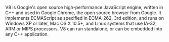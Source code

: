 V8 is Google's open source high-performance JavaScript engine, written in C++ and used in Google Chrome, the open source browser from Google. It implements ECMAScript as specified in ECMA-262, 3rd edition, and runs on Windows XP or later, Mac OS X 10.5+, and Linux systems that use IA-32, ARM or MIPS processors. V8 can run standalone, or can be embedded into any C++ application.